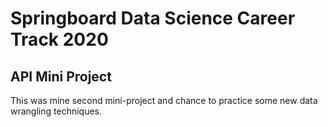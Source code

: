 # Springboard Data Science Career Track 2020

## API Mini Project
This was mine second mini-project and chance to practice some new data wrangling techniques.
